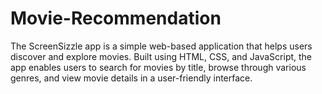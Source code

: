 # Movie-Recommendation
The ScreenSizzle app is a simple web-based application that helps users discover and explore movies. Built using HTML, CSS, and JavaScript, the app enables users to search for movies by title, browse through various genres, and view movie details in a user-friendly interface.
